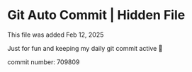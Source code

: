 # Git Auto Commit | Hidden File

This file was added Feb 12, 2025

Just for fun and keeping my daily git commit active 🤪

commit number: 709809
